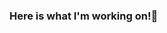 ### Here is what I'm working on!👋

<!--
**darcy-vitacca/darcy-vitacca** is a ✨ _special_ ✨ repository because its `README.md` (this file) appears on your GitHub profile.

Here are some ideas to get you started:

- 🔭 I’m currently working on ...A React App for ecommerce connection between buyers and sellers.
- 🌱 I’m currently learning ...GraphQL, Typescript, React
- 👯 I’m looking to collaborate on ...Any projects that will accelerate growth.
- 🤔 I’m looking for help with ...Finding employment
- 💬 Ask me about ...Anything
- 📫 How to reach me: ... [Portfolio Page](https://portfolio-d3449.web.app/)
- 😄 Pronouns: ... He/Him
-->
